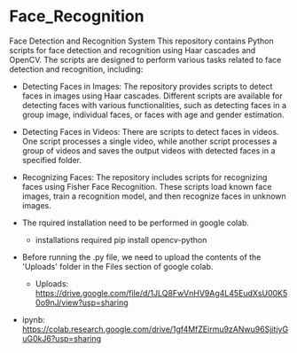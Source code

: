 # Face_Recognition

Face Detection and Recognition System
This repository contains Python scripts for face detection and recognition using Haar cascades and OpenCV. The scripts are designed to perform various tasks related to face detection and recognition, including:

- Detecting Faces in Images: The repository provides scripts to detect faces in images using Haar cascades. Different scripts are available for detecting faces with various functionalities, such as detecting faces in a group image, individual faces, or faces with age and gender estimation.
- Detecting Faces in Videos: There are scripts to detect faces in videos. One script processes a single video, while another script processes a group of videos and saves the output videos with detected faces in a specified folder.
- Recognizing Faces: The repository includes scripts for recognizing faces using Fisher Face Recognition. These scripts load known face images, train a recognition model, and then recognize faces in unknown images.

- The rquired installation need to be performed in google colab.
  - installations required
  pip install opencv-python

- Before running the .py file, we need to upload the contents of the 'Uploads' folder in the Files section of google colab.
  - Uploads:
  https://drive.google.com/file/d/1JLQ8FwVnHV9Ag4L45EudXsU00K50o9nJ/view?usp=sharing

- ipynb:
https://colab.research.google.com/drive/1gf4MfZEirmu9zANwu96SjitjyGuG0kJ6?usp=sharing
